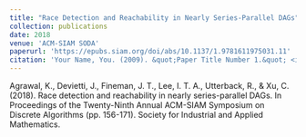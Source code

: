 ```yaml
---
title: "Race Detection and Reachability in Nearly Series-Parallel DAGs"
collection: publications
date: 2018
venue: 'ACM-SIAM SODA'
paperurl: 'https://epubs.siam.org/doi/abs/10.1137/1.9781611975031.11'
citation: 'Your Name, You. (2009). &quot;Paper Title Number 1.&quot; <i>Journal 1</i>. 1(1).'
---
```


Agrawal, K., Devietti, J., Fineman, J. T., Lee, I. T. A., Utterback, R., & Xu, C. (2018). Race detection and reachability in nearly series-parallel DAGs. In Proceedings of the Twenty-Ninth Annual ACM-SIAM Symposium on Discrete Algorithms (pp. 156-171). Society for Industrial and Applied Mathematics.
